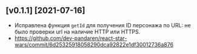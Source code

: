 ## [v0.1.1] [2021-07-16]

- Исправлена функция `getId` для получения ID персонажа по URL: не было проверки url на наличие HTTP или HTTPS.
- https://github.com/dev-pandaren/react-star-wars/commit/6d25325918058290dca92822e1df30012736a876

